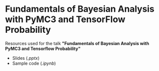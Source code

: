 # Fundamentals of Bayesian Analysis with PyMC3 and TensorFlow Probability
Resources used for the talk **"Fundamentals of Bayesian Analysis with PyMC3 and Tensorflow Probability"**
- Slides (*.pptx*)
- Sample code (*.ipynb*)
